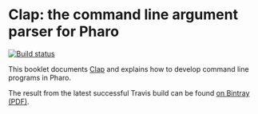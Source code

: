 # Clap: the command line argument parser for Pharo

[![Build status][badge]][travis]

This booklet documents [Clap](https://github.com/cdlm/clap-st) and explains how to develop command line programs in Pharo.

The result from the latest successful Travis build can be found [on Bintray (PDF)][bintray].

[travis]: https://travis-ci.org/SquareBracketAssociates/Booklet-ClapCommandLine
[badge]: https://travis-ci.org/SquareBracketAssociates/Booklet-ClapCommandLine.svg?branch=master
[bintray]: https://bintray.com/squarebracketassociates/wip/download_file?file_path=Clap-wip.pdf
